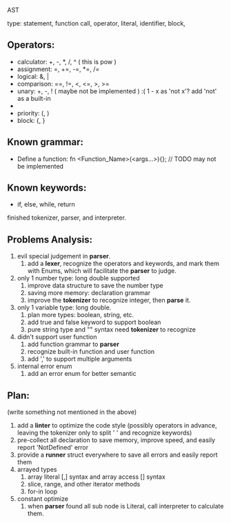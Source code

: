 AST

type: statement, function call, operator, literal, identifier, block,

## Operators:

* calculator:   +, -, *, /, ^ ( this is pow )
* assignment:   =, +=, -=, *=, /=
* logical:      &, |
* comparison:   ==, !=, <, <=, >, >=
* unary:        +, -, ! ( maybe not be implemented ) :(   1 - x as 'not x'? add 'not' as a built-in
*
* priority:     (, )
* block:        {, }

## Known grammar:

* Define a function: fn <Function_Name>(<args...>){}; // TODO may not be implemented

## Known keywords:

* if, else, while, return

finished tokenizer, parser, and interpreter.

## Problems Analysis:

1. evil special judgement in **parser**.
    1. add a **lexer**, recognize the operators and keywords, and mark them with Enums,
       which will facilitate the **parser** to judge.
2. only 1 number type: long double supported
    1. improve data structure to save the number type
    2. saving more memory: declaration grammar
    3. improve the **tokenizer** to recognize integer, then **parse** it.
3. only 1 variable type: long double.
    1. plan more types: boolean, string, etc.
    2. add true and false keyword to support boolean
    3. pure string type and "" syntax need **tokenizer** to recognize
4. didn't support user function
   1. add function grammar to **parser**
   2. recognize built-in function and user function
   3. add ',' to support multiple arguments
5. internal error enum
   1. add an error enum for better semantic

## Plan:

(write something not mentioned in the above)

1. add a **linter** to optimize the code style (possibly operators in advance, 
   leaving the tokenizer only to split ' ' and recognize keywords)
2. pre-collect all declaration to save memory, improve speed, and easily report 'NotDefined' error
3. provide a **runner** struct everywhere to save all errors and easily report them
4. arrayed types
   1. array literal [,] syntax and array access [] syntax
   2. slice, range, and other iterator methods
   3. for-in loop
5. constant optimize
   1. when **parser** found all sub node is Literal, call interpreter to calculate them.